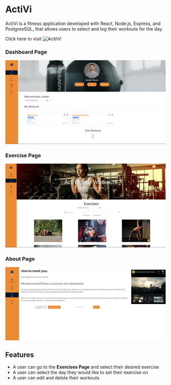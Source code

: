 # ActiVi

ActiVi is a fitness application  developed with React, Node.js, Express, and PostgresSQL, that allows users to select and log their workouts for the day.

Click here to visit ![ActiVi](https://activi.onrender.com/)!

### Dashboard Page
!["View of Dashboard Page"](https://github.com/rlitoncs/ActiVi/blob/main/docs/Dashboard-Page.JPG?raw=true)

### Exercise Page
!["View of Exercise Page"](https://github.com/rlitoncs/ActiVi/blob/main/docs/Exercises-Page.JPG?raw=true)


### About Page
!["View of About Page"](https://github.com/rlitoncs/ActiVi/blob/main/docs/About-Page.JPG?raw=true)


## Features
- A user can go to the **Exercises Page** and select their desired exercise
- A user can select the day they would like to set their exercise on
- A user can edit and delete their workouts
